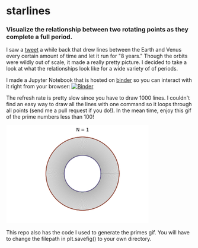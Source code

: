 # starlines
### Visualize the relationship between two rotating points as they complete a full period. 
I saw a [tweet](https://twitter.com/markdoczy/status/901986301808861184) a while back that drew lines between the Earth and Venus every certain amount of time and let it run for "8 years."
Though the orbits were wildly out of scale, it made a really pretty picture.
I decided to take a look at what the relationships look like for a wide variety of of periods. 

I made a Jupyter Notebook that is hosted on [binder](https://mybinder.org) so you can interact with it right from your browser:
[![Binder](https://mybinder.org/badge.svg)](https://mybinder.org/v2/gh/ssterrett/starlines/master?filepath=starlines.ipynb)

The refresh rate is pretty slow since you have to draw 1000 lines. 
I couldn't find an easy way to draw all the lines with one command so it loops through all points (send me a pull request if you do!). 
In the mean time, enjoy this gif of the prime numbers less than 100!

![alt text](https://github.com/ssterrett/starlines/blob/master/all.gif)

This repo also has the code I used to generate the primes gif. You will have to change the filepath in plt.savefig() to your own directory. 
